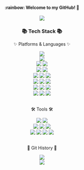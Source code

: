 <div align="center">
<h4>:rainbow: Welcome to my GitHub! 👋</h4>
	<a href="https://hits.seeyoufarm.com"><img src="https://hits.seeyoufarm.com/api/count/incr/badge.svg?url=https%3A%2F%2Fgithub.com%2FEUNCHAEv1006&count_bg=%23F0F8FF&title_bg=%23555555&icon=github.svg&icon_color=%23E7E7E7&title=hits&edge_flat=false"/></a>
<br>
</div>

<div align=center>
	<h3>📚 Tech Stack 📚</h3>
	<p>✨ Platforms & Languages ✨</p>
</div>
<div align="center">
	<img src="https://img.shields.io/badge/Java-007396?style=flat&logo=Conda-Forge&logoColor=white" />
	<br>
	<img src="https://img.shields.io/badge/MySQL-4479A1?style=flat&logo=MySQL&logoColor=white" />
	<br>
	<img src="https://img.shields.io/badge/Linux-FCC624?style=flat&logo=Linux&logoColor=white" />
	<img src="https://img.shields.io/badge/Ubuntu-E95420?style=flat&logo=ubuntu&logoColor=white" />
	<br>
  <img src="https://img.shields.io/badge/Docker-2496ED?style=flat&logo=docker&logoColor=white" />
  <img src="https://img.shields.io/badge/Docker Compose-4285F4?style=flat&logo=&logoColor=white" />
	<br>
  <img src="https://img.shields.io/badge/JPA-DD282E?style=flat&logo=&logoColor=white" />
  <img src="https://img.shields.io/badge/QueryDSL-39729E?style=flat&logo=&logoColor=white" />
	<img src="https://img.shields.io/badge/Hibernate-59666C?style=flat&logo=hibernate&logoColor=white" />
  <br>
	<img src="https://img.shields.io/badge/Spring-6DB33F?style=flat&logo=Spring&logoColor=white" />
  <img src="https://img.shields.io/badge/Spring Boot-6DB33F?style=flat&logo=Spring Boot&logoColor=white" />
  <img src="https://img.shields.io/badge/Spring Security-6DB33F?style=flat&logo=Spring Security&logoColor=white" />
  
  <br>
  <img src="https://img.shields.io/badge/AWS Secrets Manager-DD344C?style=flat&logo=awssecretsmanager&logoColor=white" />
  <img src="https://img.shields.io/badge/Amazon S3-569A31?style=flat&logo=amazons3&logoColor=white" />
  <img src="https://img.shields.io/badge/Amazon RDS-527FFF1?style=flat&logo=amazonrds&logoColor=white" />
  <br>
  <img src="https://img.shields.io/badge/Amazon Route 53-8C4FFF?style=flat&logo=amazonroute53&logoColor=white" />
  <img src="https://img.shields.io/badge/Amazon CloudWatch-FF4F8B?style=flat&logo=amazoncloudwatch&logoColor=white" />
  <img src="https://img.shields.io/badge/Amazon EC2-FF9900?style=flat&logo=amazonec2&logoColor=white" />
</div>
<br>
<div align=center>
	<p>🛠 Tools 🛠</p>
</div>
<div align=center>
	<img src="https://img.shields.io/badge/IntelliJ%20IDE-000000?style=flat&logo=IntelliJ IDEA&logoColor=white" />
	<img src="https://img.shields.io/badge/Visual%20Studio%20Code-007ACC?style=flat&logo=VisualStudioCode&logoColor=white" />
	<br>
	<img src="https://img.shields.io/badge/Git-F05032?style=flat&logo=Git&logoColor=white" />
	<img src="https://img.shields.io/badge/GitHub-181717?style=flat&logo=GitHub&logoColor=white" />
  <img src="https://img.shields.io/badge/GitHub Actions-2088FF?style=flat&logo=githubactions&logoColor=white" />
  <br>
  <img src="https://img.shields.io/badge/discord-5865F2?style=flat&logo=discord&logoColor=white" />
  <img src="https://img.shields.io/badge/Slack-4A154B?style=flat&logo=Slack&logoColor=white" />
  <img src="https://img.shields.io/badge/Jira-0052CC?style=flat&logo=Jira&logoColor=white" />  
  <img src="https://img.shields.io/badge/notion-000000?style=flat&logo=notion&logoColor=white" />  
</div>
<br>
<div align=center>
	<p>🌱 Git History 🌱</p>
</div>
<div align=center>
<img src="https://github-readme-stats.vercel.app/api/top-langs/?username=EUNCHAEv1006&layout=compact">
<br>
<img src="https://github-readme-stats.vercel.app/api?username=EUNCHAEv1006&show_icons=true">
</div>

